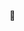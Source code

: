 🦆

<!---
AdamBess/AdamBess is a ✨ special ✨ repository because its `README.md` (this file) appears on your GitHub profile.
You can click the Preview link to take a look at your changes.
--->
